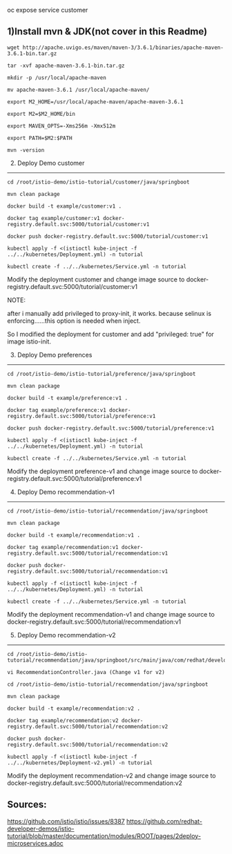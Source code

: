 






oc expose service customer

1)Install mvn & JDK(not cover in this Readme)
----------------------------------------------
```
wget http://apache.uvigo.es/maven/maven-3/3.6.1/binaries/apache-maven-3.6.1-bin.tar.gz

tar -xvf apache-maven-3.6.1-bin.tar.gz

mkdir -p /usr/local/apache-maven

mv apache-maven-3.6.1 /usr/local/apache-maven/

export M2_HOME=/usr/local/apache-maven/apache-maven-3.6.1

export M2=$M2_HOME/bin

export MAVEN_OPTS=-Xms256m -Xmx512m

export PATH=$M2:$PATH

mvn -version

```

2) Deploy Demo customer
---------------

```
cd /root/istio-demo/istio-tutorial/customer/java/springboot

mvn clean package

docker build -t example/customer:v1 .

docker tag example/customer:v1 docker-registry.default.svc:5000/tutorial/customer:v1

docker push docker-registry.default.svc:5000/tutorial/customer:v1

kubectl apply -f <(istioctl kube-inject -f ../../kubernetes/Deployment.yml) -n tutorial

kubectl create -f ../../kubernetes/Service.yml -n tutorial

```

Modify the deployment customer and change image source to docker-registry.default.svc:5000/tutorial/customer:v1

NOTE:

after i manually add privileged to proxy-init, it works. because selinux is enforcing......this option is needed when inject.

So I modified the deployment for customer and add "privileged: true" for image istio-init.

3) Deploy Demo preferences
---------------
```
cd /root/istio-demo/istio-tutorial/preference/java/springboot

mvn clean package

docker build -t example/preference:v1 .

docker tag example/preference:v1 docker-registry.default.svc:5000/tutorial/preference:v1

docker push docker-registry.default.svc:5000/tutorial/preference:v1

kubectl apply -f <(istioctl kube-inject -f ../../kubernetes/Deployment.yml) -n tutorial

kubectl create -f ../../kubernetes/Service.yml -n tutorial

```

Modify the deployment preference-v1 and change image source to docker-registry.default.svc:5000/tutorial/preference:v1

4) Deploy Demo recommendation-v1
---------------
```
cd /root/istio-demo/istio-tutorial/recommendation/java/springboot

mvn clean package

docker build -t example/recommendation:v1 .

docker tag example/recommendation:v1 docker-registry.default.svc:5000/tutorial/recommendation:v1

docker push docker-registry.default.svc:5000/tutorial/recommendation:v1

kubectl apply -f <(istioctl kube-inject -f ../../kubernetes/Deployment.yml) -n tutorial

kubectl create -f ../../kubernetes/Service.yml -n tutorial

```

Modify the deployment recommendation-v1 and change image source to docker-registry.default.svc:5000/tutorial/recommendation:v1


5) Deploy Demo recommendation-v2
---------------
```
cd /root/istio-demo/istio-tutorial/recommendation/java/springboot/src/main/java/com/redhat/developer/demos/recommendation

vi RecommendationController.java (Change v1 for v2)

cd /root/istio-demo/istio-tutorial/recommendation/java/springboot

mvn clean package

docker build -t example/recommendation:v2 .

docker tag example/recommendation:v2 docker-registry.default.svc:5000/tutorial/recommendation:v2

docker push docker-registry.default.svc:5000/tutorial/recommendation:v2

kubectl apply -f <(istioctl kube-inject -f ../../kubernetes/Deployment-v2.yml) -n tutorial

```

Modify the deployment recommendation-v2 and change image source to docker-registry.default.svc:5000/tutorial/recommendation:v2


Sources:
--------
https://github.com/istio/istio/issues/8387
https://github.com/redhat-developer-demos/istio-tutorial/blob/master/documentation/modules/ROOT/pages/2deploy-microservices.adoc
